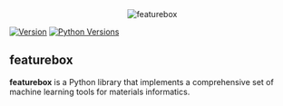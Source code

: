 <div align="center">
  <img alt="featurebox" src="https://github.com/boliqq07/featurebox/blob/master/timg.jpg">
</div>



[![Version](https://img.shields.io/github/tag/boliqq07/featurebox.svg?maxAge=360)](https://github.com/boliqq07/featurebox/releases/latest)
[![Python Versions](https://img.shields.io/pypi/pyversions/featurebox.svg)](https://pypi.org/project/featurebox/)

featurebox
----------------------
**featurebox** is a Python library that implements a comprehensive set of machine learning tools for materials informatics.
